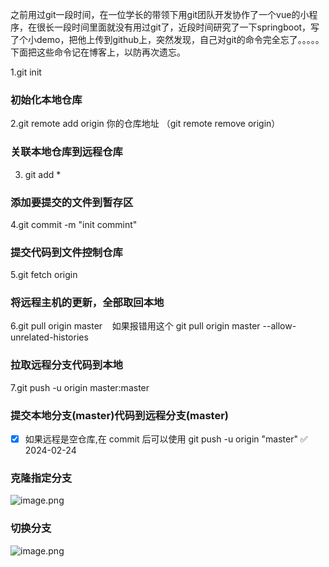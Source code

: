 之前用过git一段时间，在一位学长的带领下用git团队开发协作了一个vue的小程序，在很长一段时间里面就没有用过git了，近段时间研究了一下springboot，写了个小demo，把他上传到github上，突然发现，自己对git的命令完全忘了。。。。。下面把这些命令记在博客上，以防再次遗忘。

1.git init

### 初始化本地仓库

2.git remote add origin 你的仓库地址 （git remote remove origin）

### 关联本地仓库到远程仓库

3. git add *

### 添加要提交的文件到暂存区

4.git commit -m "init commint"

### 提交代码到文件控制仓库

5.git fetch origin

### 将远程主机的更新，全部取回本地

6.git pull origin master    如果报错用这个 git pull origin master --allow-unrelated-histories

### 拉取远程分支代码到本地

7.git push -u origin master:master

### 提交本地分支(master)代码到远程分支(master)


- [x] 如果远程是空仓库,在 commit 后可以使用 git push -u origin "master" ✅ 2024-02-24


### 克隆指定分支
![image.png](https://iili.io/JGotIbj.png)

### 切换分支
![image.png](https://iili.io/JGot05g.png)
